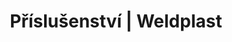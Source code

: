 ---
Link: "file:/Users/vinayakpatel/Downloads/www.weldplast.cz/sk/produkty/prislusenstvo/prislusenstvi-prislusenstvi-pro-technologii-horkeho-vzduchu/prislusenstvi-prislusenstvi-pro-technologii-horkeho-vzduchu-kabely"
product_name: "null"
product_id: "null"
title: "Příslušenství | Weldplast"
product_desc: ""
product_specs: ""
product_downloads: ""
href: ""
accessories: ""
similar_products: ""
---